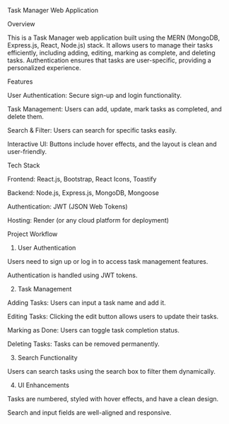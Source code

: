 Task Manager Web Application

Overview

This is a Task Manager web application built using the MERN (MongoDB, Express.js, React, Node.js) stack. It allows users to manage their tasks efficiently, including adding, editing, marking as complete, and deleting tasks. Authentication ensures that tasks are user-specific, providing a personalized experience.

Features

User Authentication: Secure sign-up and login functionality.

Task Management: Users can add, update, mark tasks as completed, and delete them.

Search & Filter: Users can search for specific tasks easily.

Interactive UI: Buttons include hover effects, and the layout is clean and user-friendly.

Tech Stack

Frontend: React.js, Bootstrap, React Icons, Toastify

Backend: Node.js, Express.js, MongoDB, Mongoose

Authentication: JWT (JSON Web Tokens)

Hosting: Render (or any cloud platform for deployment)

Project Workflow

1. User Authentication

Users need to sign up or log in to access task management features.

Authentication is handled using JWT tokens.

2. Task Management

Adding Tasks: Users can input a task name and add it.

Editing Tasks: Clicking the edit button allows users to update their tasks.

Marking as Done: Users can toggle task completion status.

Deleting Tasks: Tasks can be removed permanently.

3. Search Functionality

Users can search tasks using the search box to filter them dynamically.

4. UI Enhancements

Tasks are numbered, styled with hover effects, and have a clean design.

Search and input fields are well-aligned and responsive.
